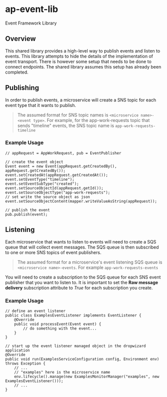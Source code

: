 # ap-event-lib
Event Framework Library

## Overview
This shared library provides a high-level way to publish events and listen to events. This library attempts to hide the details of the implementation of event transport. There is however some setup that needs to be done to connect endpoints. The shared library assumes this setup has already been completed.

## Publishing
In order to publish events, a microservice will create a SNS topic for each event type that it wants to publish.
> The assumed format for SNS topic names is `<microservice name>-<event type>`. For example, for the app-work-requests topic that sends "timeline" events, the SNS topic name is `app-work-requests-timeline`

### Example Usage
```
// appRequest = AppWorkRequest, pub = EventPublisher

// create the event object
Event event = new Event(appRequest.getCreatedBy(), appRequest.getCreatedBy());
event.setCreatedAt(appRequest.getCreatedAt());
event.setEventType("timeline");
event.setEventSubType("created");
event.setSourceObjectId(appRequest.getId());
event.setSourceObjectType("app-work-requests");
// set write the source object as json
event.setSourceObjectContent(mapper.writeValueAsString(appRequest));

// publish the event
pub.publish(event);
```

## Listening
Each microservice that wants to listen to events will need to create a SQS queue that will collect event messages. The SQS queue is then subscribed to one or more SNS topics of event publishers.

> The assumed format for a microservice's event listening SQS queue is `<microservice name>-events`. For example `app-work-requests-events`

You will need to create a subscription to the SQS queue for each SNS event publisher that you want to listen to. It is important to set the **Raw message delivery** subscription attribute to *True* for each subscription you create.

### Example Usage
```
// define an event listener
public class ExamplesEventListener implements EventListener {
    @Override
	public void processEvent(Event event) {
	    // do something with the event...
	}
}

// start up the event listener managed object in the dropwizard application
@Override
public void run(ExamplesServiceConfiguration config, Environment env) throws Exception {
    // ...
    // "examples" here is the microservice name
    env.lifecycle().manage(new ExamplesMonitorManager("examples", new ExamplesEventListener()));
    // ...
}

```




